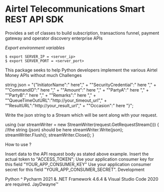 # Airtel Telecommunications Smart REST API SDK

Provides a set of classes to build subscription, transactions funnel, payment gateway
and operator discovery enterprise APIs

_Export environment variables_

    $ export SERVER_IP = <server_ip>
    $ export SERVER_PORT = <server_port>

This package seeks to help Python developers implement the various Airtel Money APIs without much Challenges

string json =   "{\"InitiatorName\":\" here\"," +
                 "\"SecurityCredential\":\" here \"," +
                 "\"CommandID\":\" here \"," +
                 "\"Amount\":\" here \"," +
                 "\"PartyA\":\" here \"," +
                 "\"PartyB\":\" here \"," +
                 "\"Remarks\":\" here \"," +
                 "\"QueueTimeOutURL\":\"http://your_timeout_url\"," +
                 "\"ResultURL\":\"http://your_result_url\"," +
                 "\"Occasion\":\" here \"}";

Write the json string to a Stream which will be sent along with your request.

using (var streamWriter = new StreamWriter(request.GetRequestStream()))
{
//the string (json) should be here
streamWriter.Write(json);
streamWriter.Flush();
streamWriter.Close();
}

How to use ?

Insert data to the API request body as stated above example.
Insert the actual token to "ACCESS_TOKEN";
Use your application consumer key for this field "YOUR_APP_CONSUMER_KEY"
Use your application consumer secret for this field "YOUR_APP_CONSUMER_SECRET".
Development

Python ^ Pycharm 2021 & .NET Framework 4.6.4 & 
Visual Studio Code 2020 are required. JayDwayne™